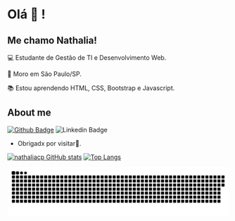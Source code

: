# Olá :wave: !

 

## Me chamo Nathalia!

 

:computer: Estudante de Gestão de TI e Desenvolvimento Web.

:house_with_garden: Moro em São Paulo/SP.

:books: Estou aprendendo HTML, CSS, Bootstrap e Javascript.



 

## About me

[![Github Badge](https://img.shields.io/badge/-Github-000?style=flat-square&logo=Github&logoColor=white&link=LINK_GIT)](github.com/nathaliacp) ![Linkedin Badge](https://img.shields.io/badge/-LinkedIn-blue?style=flat-square&logo=Linkedin&logoColor=white&link=https://www.linkedin.com/in/nathaliacpinheiro)




- Obrigadx por visitar:blue_heart:.



[![nathaliacp GitHub stats](https://github-readme-stats.vercel.app/api?username=nathaliacp&show_icons=true&theme=radical)](https://github.com/nathaliacp/github-readme-stats) [![Top Langs](https://github-readme-stats.vercel.app/api/top-langs/?username=nathaliacp)](https://github.com/nathaliacp/github-readme-stats)


![Snake animation](https://github.com/nathaliacp/nathaliacp/blob/output/github-contribution-grid-snake.svg)
